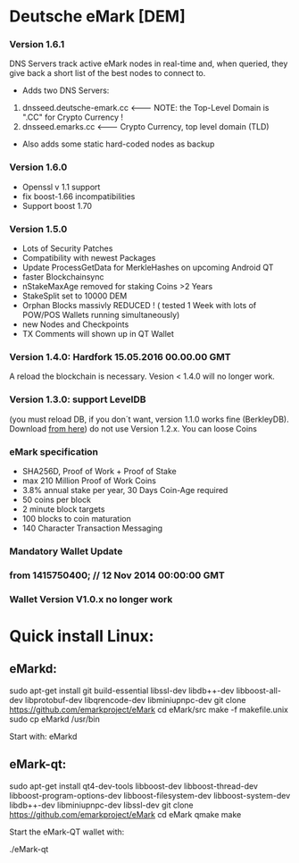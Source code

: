 
# Deutsche eMark [DEM] #

### Version 1.6.1 ###
  DNS Servers track active eMark nodes in real-time and,
  when queried, they give back a short list of the best nodes to connect to.
- Adds two DNS Servers:
1. dnsseed.deutsche-emark.cc	<--- NOTE: the Top-Level Domain is  ".CC" for Crypto Currency ! 
1. dnsseed.emarks.cc		<---	Crypto Currency, top level domain (TLD)    

 - Also adds some static hard-coded nodes as backup
 
### Version 1.6.0 ###
- Openssl v 1.1 support
- fix boost-1.66 incompatibilities
- Support boost 1.70

### Version 1.5.0 ###
- Lots of Security Patches
- Compatibility with newest Packages
- Update ProcessGetData for MerkleHashes on upcoming Android QT
- faster Blockchainsync
- nStakeMaxAge removed for staking Coins >2 Years
- StakeSplit set to 10000 DEM
- Orphan Blocks massivly REDUCED ! ( tested 1 Week with lots of POW/POS Wallets running simultaneously)
- new Nodes and Checkpoints
- TX Comments will shown up in QT Wallet

### Version 1.4.0: Hardfork 15.05.2016 00.00.00 GMT 
A reload the blockchain is necessary.
Vesion < 1.4.0 will no longer work.

### Version 1.3.0: support LevelDB 
(you must reload DB, if you don´t want, version 1.1.0 works fine (BerkleyDB). Download [from here](https://github.com/emarkproject/DEM/releases ))
do not use Version 1.2.x. You can loose Coins

### eMark specification ###
- SHA256D, Proof of Work + Proof of Stake
- max 210 Million Proof of Work Coins
- 3.8% annual stake per year, 30 Days Coin-Age required
- 50 coins per block
- 2 minute block targets
- 100 blocks to coin maturation
- 140 Character Transaction Messaging

### Mandatory Wallet Update ###
### from 1415750400; // 12 Nov 2014 00:00:00 GMT ###
### Wallet Version V1.0.x no longer work ###


Quick install Linux:
====================

eMarkd:
-------
sudo apt-get install git build-essential libssl-dev libdb++-dev libboost-all-dev libprotobuf-dev libqrencode-dev libminiupnpc-dev
git clone https://github.com/emarkproject/eMark
cd eMark/src
make -f makefile.unix
sudo cp eMarkd /usr/bin

Start with: eMarkd

eMark-qt:
---------
sudo apt-get install qt4-dev-tools libboost-dev libboost-thread-dev libboost-program-options-dev libboost-filesystem-dev libboost-system-dev libdb++-dev libminiupnpc-dev libssl-dev
git clone https://github.com/emarkproject/eMark
cd eMark
qmake
make

Start the eMark-QT wallet with:

./eMark-qt
